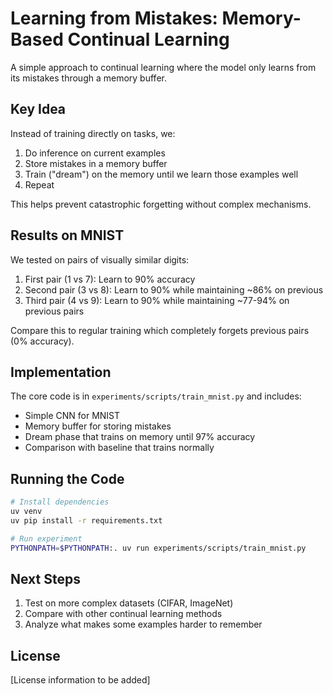 # Learning from Mistakes: Memory-Based Continual Learning

A simple approach to continual learning where the model only learns from its mistakes through a memory buffer.

## Key Idea
Instead of training directly on tasks, we:
1. Do inference on current examples
2. Store mistakes in a memory buffer
3. Train ("dream") on the memory until we learn those examples well
4. Repeat

This helps prevent catastrophic forgetting without complex mechanisms.

## Results on MNIST
We tested on pairs of visually similar digits:
1. First pair (1 vs 7): Learn to 90% accuracy
2. Second pair (3 vs 8): Learn to 90% while maintaining ~86% on previous
3. Third pair (4 vs 9): Learn to 90% while maintaining ~77-94% on previous pairs

Compare this to regular training which completely forgets previous pairs (0% accuracy).

## Implementation
The core code is in `experiments/scripts/train_mnist.py` and includes:
- Simple CNN for MNIST
- Memory buffer for storing mistakes
- Dream phase that trains on memory until 97% accuracy
- Comparison with baseline that trains normally

## Running the Code
```bash
# Install dependencies
uv venv
uv pip install -r requirements.txt

# Run experiment
PYTHONPATH=$PYTHONPATH:. uv run experiments/scripts/train_mnist.py
```

## Next Steps
1. Test on more complex datasets (CIFAR, ImageNet)
2. Compare with other continual learning methods
3. Analyze what makes some examples harder to remember

## License
[License information to be added] 